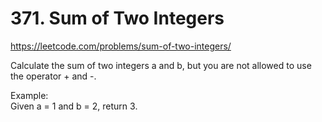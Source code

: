 # 371. Sum of Two Integers
https://leetcode.com/problems/sum-of-two-integers/

Calculate the sum of two integers a and b, but you are not allowed to use the operator + and -.

Example:  
Given a = 1 and b = 2, return 3.
